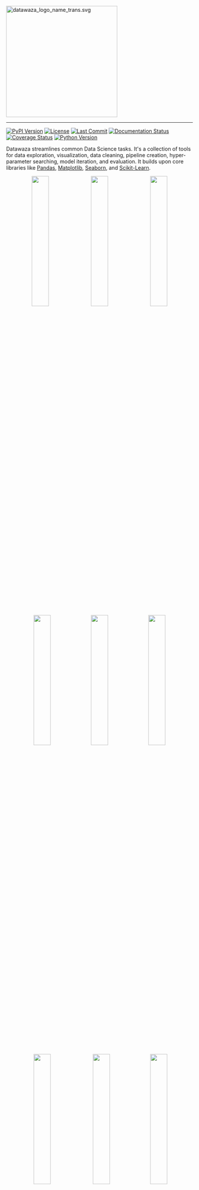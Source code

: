 <br />
<img src="https://www.datawaza.com/en/latest/_static/datawaza_logo_name_trans.svg" alt="datawaza_logo_name_trans.svg" width="300"/>

--------------------------------------
[![PyPI Version](https://img.shields.io/pypi/v/datawaza)](https://pypi.org/project/datawaza/)
[![License](https://img.shields.io/github/license/jbeno/datawaza)](https://github.com/jbeno/datawaza/blob/main/LICENSE)
[![Last Commit](https://img.shields.io/github/last-commit/jbeno/datawaza)](https://github.com/jbeno/datawaza)
[![Documentation Status](https://readthedocs.org/projects/datawaza/badge/?version=latest)](https://www.datawaza.com/en/latest/?badge=latest)
[![Coverage Status](https://coveralls.io/repos/github/jbeno/datawaza/badge.svg?branch=main)](https://coveralls.io/github/jbeno/datawaza?branch=main)
[![Python Version](https://img.shields.io/pypi/pyversions/datawaza)]()

Datawaza streamlines common Data Science tasks. It's a collection of tools for data exploration, visualization, data cleaning, pipeline creation, hyper-parameter searching, model iteration, and evaluation. It builds upon core libraries like [Pandas](https://pandas.pydata.org/), [Matplotlib](https://matplotlib.org/), [Seaborn](https://seaborn.pydata.org/), and [Scikit-Learn](https://scikit-learn.org/stable/).

<p align="center">
  <a href="https://www.datawaza.com/en/latest/explore.html#datawaza.explore.plot_charts"><img src="https://www.datawaza.com/en/latest/_static/plot_charts.png" width="30%" /></a>
  <a href="https://www.datawaza.com/en/latest/explore.html#datawaza.explore.plot_map_ca"><img src="https://www.datawaza.com/en/latest/_static/plot_map_ca.png" width="30%" style="margin:0 1%;" /></a>
  <a href="https://www.datawaza.com/en/latest/model.html#datawaza.model.compare_models"><img src="https://www.datawaza.com/en/latest/_static/compare_models_2.png" width="30%" /></a>
</p>
<p align="center">
  <a href="https://www.datawaza.com/en/latest/explore.html#datawaza.explore.plot_corr"><img src="https://www.datawaza.com/en/latest/_static/plot_corr.png" width="30%" /></a>
  <a href="https://www.datawaza.com/en/latest/model.html#datawaza.model.plot_train_history"><img src="https://www.datawaza.com/en/latest/_static/plot_train_history.png" width="30%" /></a>
  <a href="https://www.datawaza.com/en/latest/model.html#datawaza.model.iterate_model"><img src="https://www.datawaza.com/en/latest/_static/iterate_model_1.png" width="30%" /></a>
</p>
<p align="center">
  <a href="https://www.datawaza.com/en/latest/model.html#datawaza.model.iterate_model"><img src="https://www.datawaza.com/en/latest/_static/iterate_model_2.png" width="30%" style="margin:0 1%;" /></a>
  <a href="https://www.datawaza.com/en/latest/model.html#datawaza.model.plot_results"><img src="https://www.datawaza.com/en/latest/_static/plot_results.png" width="30%" /></a>
  <a href="https://www.datawaza.com/en/latest/explore.html#datawaza.explore.print_ascii_image"><img src="https://www.datawaza.com/en/latest/_static/print_ascii_image.png" width="30%" /></a>
</p>

Installation
------------

The latest release can be found on [PyPI](https://pypi.org/project/datawaza/). Install Datawaza with pip:

    pip install datawaza

See the [Change Log](CHANGELOG.md) for a history of changes.

Dependencies
------------

Datawaza supports Python 3.9 - 3.12. Because Cartopy does not support Python 3.8, and that's a dependency for `plot_map_ca`, 3.8 is not supported.

Installation requires NumPy, Pandas, Matplotlib, Seaborn, Plotly, Scikit-Learn, SciPy, Cartopy, GeoPandas, StatsModels, TensorFlow, Keras, SciKeras (if utilizing KerasClassifier as a model), PyTorch, and a few other supporting packages. See the [Requirements.txt](https://github.com/jbeno/datawaza/blob/main/requirements.txt).

Documentation
-------------

Online documentation is available at [Datawaza.com](https://datawaza.com).

The [User Guide](https://www.datawaza.com/en/latest/userguide.html) is a Jupyter notebook that walks through how to use the Datawaza functions. It's probably the best place to start. There is also an API reference for the major modules: [Clean](https://www.datawaza.com/en/latest/clean.html), [Explore](https://www.datawaza.com/en/latest/explore.html), [Model](https://www.datawaza.com/en/latest/model.html), and [Tools](https://www.datawaza.com/en/latest/tools.html).

Development
-----------

The [Datawaza repo](https://github.com/jbeno/datawaza) is on GitHub.

Please submit bugs that you encounter to the [Issue Tracker](https://github.com/jbeno/datawaza/issues). Contributions and ideas for enhancements are welcome!

What is Waza?
-------------

Waza (技) means "technique" in Japanese. In martial arts like Aikido, it is paired with words like "suwari-waza" (sitting techniques) or "kaeshi-waza" (reversal techniques). So we've paired it with "data" to represent Data Science techniques: データ技 "data-waza".

Origin Story
-------------

Most of these functions were created while I was pursuing a [Professional Certificate](https://em-executive.berkeley.edu/professional-certificate-machine-learning-artificial-intelligence) in Machine Learning & Artificial Intelligence from U.C. Berkeley. With each assignment, I tried to simplify repetitive tasks and streamline my workflow. They served me well at the time, so perhaps they will be of value to others.

Quick Start
-----------

The [User Guide](https://www.datawaza.com/en/latest/userguide.html) will show you how to use Datawaza's functions in depth. Assuming you already have data loaded, here are some examples of what it can do:

    >>> import datawaza as dw
    
Show the unique values of each variable below the threshold of n = 12:

    >>> dw.get_unique(df, 12, count=True, percent=True)

    CATEGORICAL: Variables with unique values equal to or below: 12
    
    job has 12 unique values:
    
        admin.              10422   25.3%
        blue-collar         9254    22.47%
        technician          6743    16.37%
        services            3969    9.64%
        management          2924    7.1%
        retired             1720    4.18%
        entrepreneur        1456    3.54%
        self-employed       1421    3.45%
        housemaid           1060    2.57%
        unemployed          1014    2.46%
        student             875     2.12%
        unknown             330     0.8%
    
    marital has 4 unique values:
    
        married        24928   60.52%
        single         11568   28.09%
        divorced       4612    11.2%
        unknown        80      0.19%

Plot bar charts of categorical variables:

    >>> dw.plot_charts(df, plot_type='cat', cat_cols=cat_columns, rotation=90)

![plot_charts output](https://www.datawaza.com/en/latest/_static/plot_charts_output.png)

Get the top positive and negative correlations with the target variable, and save to lists:

    >>> pos_features, neg_features = dw.get_corr(df_enc, n=10, var='subscribed_enc', return_arrays=True)

    Top 10 positive correlations:
                  Variable 1      Variable 2  Correlation
    0               duration  subscribed_enc         0.41
    1       poutcome_success  subscribed_enc         0.32
    2   previously_contacted  subscribed_enc         0.32
    3                  pdays  subscribed_enc         0.27
    4               previous  subscribed_enc         0.23
    5              month_mar  subscribed_enc         0.14
    6              month_oct  subscribed_enc         0.14
    7              month_sep  subscribed_enc         0.12
    8           no_default_1  subscribed_enc         0.10
    9            job_student  subscribed_enc         0.09
    
    Top 10 negative correlations:
                  Variable 1      Variable 2  Correlation
    0            nr.employed  subscribed_enc        -0.35
    1              euribor3m  subscribed_enc        -0.31
    2           emp.var.rate  subscribed_enc        -0.30
    3   poutcome_nonexistent  subscribed_enc        -0.19
    4      contact_telephone  subscribed_enc        -0.14
    5         cons.price.idx  subscribed_enc        -0.14
    6              month_may  subscribed_enc        -0.11
    7               campaign  subscribed_enc        -0.07
    8        job_blue-collar  subscribed_enc        -0.07
    9     education_basic.9y  subscribed_enc        -0.05

Plot a chart showing the top correlations with the target variable:

    >>> dw.plot_corr(df_enc, 'subscribed_enc', n=16, size=(12,6), rotation=90)

![plot_corr output](https://www.datawaza.com/en/latest/_static/plot_corr_output.png)

Run a regression model iteration, which dynamically assembles a pipeline and evaluates the model, including
charts of residuals, predicted vs. actual, and coefficients:

    >>> results_df, iteration_6 = dw.iterate_model(X2_train, X2_test, y2_train, y2_test,
    ...     transformers=['ohe', 'log', 'poly3'], model='linreg',
    ...     iteration='6', note='X2. Test size: 0.25, Pipeline: OHE > Log > Poly3 > LinReg',
    ...     plot=True, lowess=True, coef=True, perm=True, vif=True, decimal=2,
    ...     save=True, save_df=results_df, config=my_config)

![iterate_model output 1 of 3](https://www.datawaza.com/en/latest/_static/iterate_model_output_1.png)
![iterate_model output 2 of 3](https://www.datawaza.com/en/latest/_static/iterate_model_output_2.png)
![iterate_model output 3 of 3](https://www.datawaza.com/en/latest/_static/iterate_model_output_3.png)

Compare train/test scores across model iterations, and select the best result:

    >>> dw.plot_results(results_df, metrics=['Train MAE', 'Test MAE'], y_label='Mean Absolute Error',
    ...     select_metric='Test MAE', select_criteria='min', decimal=0)

![plot_results output](https://www.datawaza.com/en/latest/_static/plot_results_output.png)

Define a configuration file to compare multiple binary classification models:

    >>> # Set some variables referenced in the config
    >>> random_state = 42
    >>> class_weight = None
    >>> max_iter = 10000
    >>>
    >>> # Set column lists referenced in the config
    >>> num_columns = list(X.columns)
    >>> cat_columns = []
    >>>
    >>> # Create a custom configuration file with 3 models and grid search params
    >>> my_config = {
    ...     'models' : {
    ...         'logreg': LogisticRegression(max_iter=max_iter,
    ...                   random_state=random_state, class_weight=class_weight),
    ...         'knn_class': KNeighborsClassifier(),
    ...         'tree_class': DecisionTreeClassifier(random_state=random_state,
    ...                       class_weight=class_weight)
    ...     },
    ...     'imputers': {
    ...         'simple_imputer': SimpleImputer()
    ...     },
    ...     'transformers': {
    ...         'ohe': (OneHotEncoder(drop='if_binary', handle_unknown='ignore'),
    ...                     cat_columns)
    ...     },
    ...     'scalers': {
    ...         'stand': StandardScaler()
    ...     },
    ...     'selectors': {
    ...         'sfs_logreg': SequentialFeatureSelector(LogisticRegression(
    ...                       max_iter=max_iter, random_state=random_state,
    ...                       class_weight=class_weight))
    ...     },
    ...     'params' : {
    ...         'logreg': {
    ...             'logreg__C': [0.0001, 0.001, 0.01, 0.1, 1, 10, 100],
    ...             'logreg__solver': ['newton-cg', 'lbfgs', 'saga']
    ...         },
    ...         'knn_class': {
    ...             'knn_class__n_neighbors': [3, 5, 10, 15, 20, 25],
    ...             'knn_class__weights': ['uniform', 'distance'],
    ...             'knn_class__metric': ['euclidean', 'manhattan']
    ...         },
    ...         'tree_class': {
    ...             'tree_class__max_depth': [3, 5, 7],
    ...             'tree_class__min_samples_split': [5, 10, 15],
    ...             'tree_class__criterion': ['gini', 'entropy'],
    ...             'tree_class__min_samples_leaf': [2, 4, 6]
    ...         },
    ...     },
    ...     'cv': {
    ...         'kfold_5': KFold(n_splits=5, shuffle=True, random_state=42)
    ...     },
    ...     'no_scale': ['tree_class'],
    ...     'no_poly': ['knn_class', 'tree_class']
    ... }

Run a binary classification on 7 models, dynamically assembling the pipeline and
performing a grid search of the hyper-parameters, all based on the configuration
file defined above:

    >>> results_df = compare_models(
    ...
    ...     # Data split and sampling
    ...     x=X, y=y, test_size=0.25, stratify=None, under_sample=None,
    ...     over_sample=None, svm_knn_resample=None,
    ...
    ...     # Models and pipeline steps
    ...     imputer=None, transformers=None, scaler='stand', selector=None,
    ...     models=['logreg', 'knn_class', 'svm_proba', 'tree_class',
    ...     'forest_class', 'xgb_class', 'keras_class'], svm_proba=True,
    ...
    ...     # Grid search
    ...     search_type='random', scorer='accuracy', grid_cv='kfold_5', verbose=1,
    ...
    ...     # Model evaluation and charts
    ...     model_eval=True, plot_perf=True, plot_curve=True, fig_size=(12,6),
    ...     legend_loc='lower left', rotation=45, threshold=0.5,
    ...     class_map=class_map, pos_label=1, title='Breast Cancer',
    ...
    ...     # Config, preferences and notes
    ...     config=my_config, class_weight=None, random_state=42, decimal=4,
    ...     n_jobs=None, notes='Test Size=0.25, Threshold=0.50'
    ... )  #doctest: +NORMALIZE_WHITESPACE

![compare_models output 1 of 5](https://www.datawaza.com/en/latest/_static/compare_models_output_1.png)
![compare_models output 2 of 5](https://www.datawaza.com/en/latest/_static/compare_models_output_2.png)
![compare_models output 3 of 5](https://www.datawaza.com/en/latest/_static/compare_models_output_3.png)
![compare_models output 4 of 5](https://www.datawaza.com/en/latest/_static/compare_models_output_4.png)
![compare_models output 5 of 5](https://www.datawaza.com/en/latest/_static/compare_models_output_5.png)

This was just a sample of some Datawaza tools. Download [userguide.ipynb](https://github.com/jbeno/datawaza/blob/main/docs/userguide.ipynb) and explore the full breadth of the library in your Jupyter environment.
